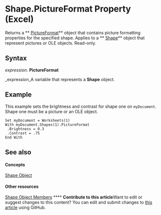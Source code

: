 
# Shape.PictureFormat Property (Excel)

Returns a  ** [PictureFormat](7e8ec723-b6e0-fdc9-ff4e-22cbb31be4df.md)** object that contains picture formatting properties for the specified shape. Applies to a ** [Shape](8f01fcd1-b7d9-5216-2de5-40fb6648a403.md)** object that represent pictures or OLE objects. Read-only.


## Syntax

 _expression_. **PictureFormat**

 _expression_A variable that represents a  **Shape** object.


## Example

This example sets the brightness and contrast for shape one on  `myDocument`. Shape one must be a picture or an OLE object.


```
Set myDocument = Worksheets(1) 
With myDocument.Shapes(1).PictureFormat 
 .Brightness = 0.3 
 .Contrast = .75 
End With
```


## See also


#### Concepts


 [Shape Object](8f01fcd1-b7d9-5216-2de5-40fb6648a403.md)
#### Other resources


 [Shape Object Members](0fed7136-4228-6c32-507d-3bd36aa56d9a.md)
****   **Contribute to this article**Want to edit or suggest changes to this content? You can edit and submit changes to  [this article](https://github.com/jhershey00/VBA_Excel_Test/OpenXMLCon/articles/35a910e8-beac-e4e0-4862-20980d9d633c.md) using GitHub.

